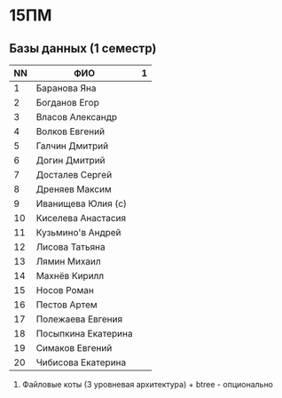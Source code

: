 # 15ПМ
## Базы данных (1 семестр)

| NN  | ФИО                   | 1   |
| --- | --------------------- | --- |
| 1   | Баранова Яна          |     |
| 2   | Богданов Егор         |     |
| 3   | Власов Александр      |     |
| 4   | Волков Евгений        |     |
| 5   | Галчин Дмитрий        |     |
| 6   | Догин Дмитрий         |     |
| 7   | Досталев Сергей       |     |
| 8   | Дреняев Максим        |     |
| 9   | Иванищева Юлия (с)    |     |
| 10  | Киселева Анастасия    |     |
| 11  | Кузьмино'в Андрей     |     |
| 12  | Лисова Татьяна        |     |
| 13  | Лямин Михаил          |     |
| 14  | Махнёв Кирилл         |     |
| 15  | Носов Роман           |     |
| 16  | Пестов Артем          |     |
| 17  | Полежаева Евгения     |     |
| 18  | Посыпкина Екатерина   |     |
| 19  | Симаков Евгений       |     |
| 20  | Чибисова Екатерина    |     |

1. Файловые коты (3 уровневая архитектура) + btree - опционально
